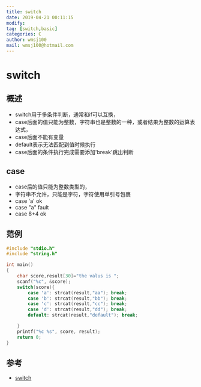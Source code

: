 ```yaml
---
title: switch
date: 2019-04-21 00:11:15	
modify: 
tag: [switch,basic]
categories: C
author: wmsj100
mail: wmsj100@hotmail.com
---
```


# switch

## 概述
- switch用于多条件判断，通常和if可以互换，
- case后面的值只能为整数，字符串也是整数的一种，或者结果为整数的运算表达式，
- case后面不能有变量
- default表示无法匹配到值时候执行
- case后面的条件执行完成需要添加'break'跳出判断

## case
- case后的值只能为整数类型的，
- 字符串不允许，只能是字符，字符使用单引号包裹
- case 'a' ok
- case "a" fault
- case 8+4 ok

## 范例
```c
#include "stdio.h"
#include "string.h"

int main()
{
    char score,result[30]="the valus is ";
    scanf("%c", &score);
    switch(score){
        case 'a': strcat(result,"aa"); break;
        case 'b': strcat(result,"bb"); break;
        case 'c': strcat(result,"cc"); break;
        case 'd': strcat(result,"dd"); break;
        default: strcat(result,"default"); break;

    }
    printf("%c %s", score, result);
    return 0;
}
```

## 参考
- [switch](http://c.biancheng.net/cpp/html/2911.html)
